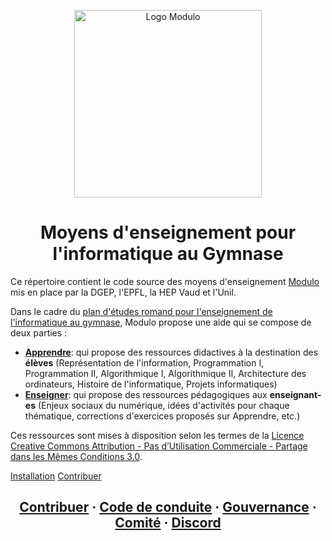<p align="center">
    <img alt="Logo Modulo" src="https://user-images.githubusercontent.com/12733352/194828965-61394ce7-7a3e-4de0-8d7b-ceccaae73fb3.png" width="300" />
</p>
<h1 align="center">
  Moyens d'enseignement pour l'informatique au Gymnase
</h1>

Ce répertoire contient le code source des moyens d'enseignement [Modulo](https://modulo-info.ch/) mis en place par la DGEP, l'EPFL, la HEP Vaud et l'Unil.

Dans le cadre du [plan d'études romand pour l'enseignement de l'informatique au gymnase](https://files.modulo-info.ch/pe.pdf), Modulo propose une aide qui se compose de deux parties : 
- [**Apprendre**](https://apprendre.modulo-info.ch/): qui propose des ressources didactives à la destination des **élèves** (Représentation de l'information, Programmation I, Programmation II, Algorithmique I, Algorithmique II, Architecture des ordinateurs, Histoire de l'informatique, Projets informatiques) 
- [**Enseigner**](https://enseigner.modulo-info.ch/): qui propose des ressources pédagogiques aux **enseignant-es** (Enjeux sociaux du numérique, idées d'activités pour chaque thématique, corrections d'exercices proposés sur Apprendre, etc.) 

Ces ressources sont mises à disposition selon les termes de la <a rel="license" href="https://github.com/edunumsec2/book/blob/d44ad2d4a67c6e5e170b4146fb2914e0eed876fd/LICENCE.md">Licence Creative Commons Attribution - Pas d’Utilisation Commerciale - Partage dans les Mêmes Conditions 3.0</a>.


[Installation](doc/installation.md)  [Contribuer](CONTRIBUTING)

<h2 align="center">
  <a href="https://github.com/edunumsec2/book/blob/documentation/CONTRIBUTING.md">Contribuer</a>
  <span> · </span>
  <a href="https://github.com/edunumsec2/book/blob/documentation/CODE_OF_CONDUCT.md">Code de conduite</a>
  <span> · </span>
  <a href="https://github.com/edunumsec2/book/blob/documentation/GOVERNANCE.md">Gouvernance</a>
  <span> · </span>
  <a href="https://github.com/edunumsec2/book/blob/documentation/doc/comit%C3%A9.md">Comité</a>
  <span> · </span>
  <a href="https://discord.gg/b8qu79t6HQ">Discord</a>
</h2>
